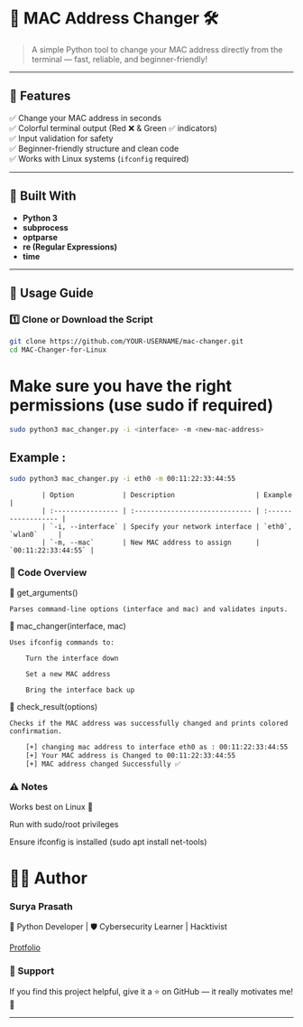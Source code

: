 # 🧠 MAC Address Changer 🛠️  
> A simple Python tool to change your MAC address directly from the terminal — fast, reliable, and beginner-friendly!

---

## 🌟 Features
✅ Change your MAC address in seconds  
✅ Colorful terminal output (Red ❌ & Green ✅ indicators)  
✅ Input validation for safety  
✅ Beginner-friendly structure and clean code  
✅ Works with Linux systems (`ifconfig` required)

---

## 🐍 Built With
- **Python 3**
- **subprocess**
- **optparse**
- **re (Regular Expressions)**
- **time**

---

## 🚀 Usage Guide

### 1️⃣ Clone or Download the Script
```bash
git clone https://github.com/YOUR-USERNAME/mac-changer.git
cd MAC-Changer-for-Linux
```
# Make sure you have the right permissions (use sudo if required)
```bash
sudo python3 mac_changer.py -i <interface> -m <new-mac-address>
```
## Example :
```bash
sudo python3 mac_changer.py -i eth0 -m 00:11:22:33:44:55
```
```
        | Option            | Description                    | Example             |
        | :---------------- | :----------------------------- | :------------------ |
        | `-i, --interface` | Specify your network interface | `eth0`, `wlan0`     |
        | `-m, --mac`       | New MAC address to assign      | `00:11:22:33:44:55` |
```

### 🧩 Code Overview

🔹 get_arguments()

    Parses command-line options (interface and mac) and validates inputs.

🔹 mac_changer(interface, mac)

    Uses ifconfig commands to:

        Turn the interface down

        Set a new MAC address

        Bring the interface back up

🔹 check_result(options)

    Checks if the MAC address was successfully changed and prints colored confirmation.

```bash
    [+] changing mac address to interface eth0 as : 00:11:22:33:44:55
    [+] Your MAC address is Changed to 00:11:22:33:44:55
    [+] MAC address changed Successfully ✅
```

### ⚠️ Notes

Works best on Linux 🐧

Run with sudo/root privileges

Ensure ifconfig is installed (sudo apt install net-tools)

# 🧑‍💻 Author

### Surya Prasath

💼 Python Developer | 🛡️ Cybersecurity Learner | Hacktivist

<a href="https://suryaprasath11.github.io/portfolio-">Protfolio</a>


### 💖 Support

If you find this project helpful, give it a ⭐ on GitHub — it really motivates me! 🌟

---
